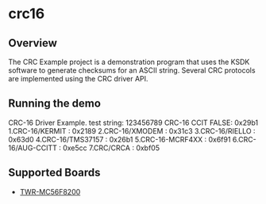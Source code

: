 # crc16

## Overview
The CRC Example project is a demonstration program that uses the KSDK software to generate checksums
for an ASCII string. Several CRC protocols are implemented using the CRC driver API.

## Running the demo
CRC-16 Driver Example.
 test string: 123456789
 CRC-16 CCIT FALSE: 0x29b1
 1.CRC-16/KERMIT : 0x2189
 2.CRC-16/XMODEM : 0x31c3
 3.CRC-16/RIELLO : 0x63d0
 4.CRC-16/TMS37157 : 0x26b1
 5.CRC-16-MCRF4XX : 0x6f91
 6.CRC-16/AUG-CCITT : 0xe5cc
 7.CRC/CRCA : 0xbf05

## Supported Boards
- [TWR-MC56F8200](../../_boards/twrmc56f8200/driver_examples/crc16/example_board_readme.md)
